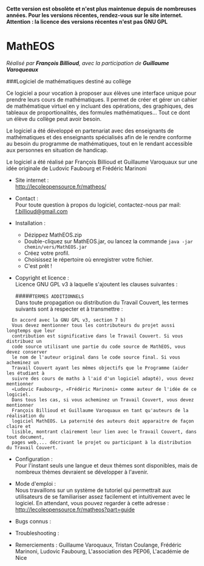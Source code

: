 **Cette version est obsolète et n'est plus maintenue depuis de nombreuses années. Pour les versions récentes, rendez-vous sur le site internet. Attention : la licence des versions récentes n'est pas GNU GPL**

MathEOS
=======
_Réalisé par **François Billioud**, avec la participation de **Guillaume Varoqueaux**_

###Logiciel de mathématiques destiné au collège

Ce logiciel a pour vocation à proposer aux élèves une interface unique pour prendre leurs cours de mathématiques. Il permet de créer et gérer un cahier de mathématique virtuel en y incluant des opérations, des graphiques, des tableaux de proportionalités, des formules mathématiques... Tout ce dont un élève du collège peut avoir besoin.

Le logiciel a été développé en partenariat avec des enseignants de mathématiques et des enseignants spécialisés afin de le rendre conforme au besoin du programme de mathématiques, tout en le rendant accessible aux personnes en situation de handicap.

Le logiciel a été réalisé par François Billioud et Guillaume Varoquaux sur une idée originale de Ludovic Faubourg et Frédéric Marinoni

* Site internet :<br>
  http://lecoleopensource.fr/matheos/

* Contact :<br/>
  Pour toute question à propos du logiciel, contactez-nous par mail:
f.billioud@gmail.com
 
 
* Installation :
  - Dézippez MathEOS.zip
  - Double-cliquez sur MathEOS.jar, ou lancez la commande `java -jar chemin/vers/MathEOS.jar`
  - Créez votre profil.
  - Choisissez le répertoire où enregistrer votre fichier.
  - C'est prêt !


* Copyright et licence :<br/>
  Licence GNU GPL v3 à laquelle s'ajoutent les clauses suivantes :

  #####`TERMES ADDITIONNELS`<br/>
Dans toute propagation ou distribution du Travail Couvert, les termes suivants
sont à respecter et à transmettre :
```
  En accord avec la GNU GPL v3, section 7 b)
  Vous devez mentionner tous les contributeurs du projet aussi longtemps que leur
  contribution est significative dans le Travail Couvert. Si vous distribuez un
  code source utilisant une partie du code source de MathEOS, vous devez conserver
  le nom de l'auteur original dans le code source final. Si vous acheminez un
  Travail Couvert ayant les mêmes objectifs que le Programme (aider les étudiant à
  suivre des cours de maths à l'aid d'un logiciel adapté), vous devez mentionner
  «Ludovic Faubourg», «Frédéric Marinoni» comme auteur de l'idée de ce logiciel.
  Dans tous les cas, si vous acheminez un Travail Couvert, vous devez mentionner
  François Billioud et Guillaume Varoquaux en tant qu'auteurs de la réalisation du
  logiciel MathEOS. La paternité des auteurs doit apparaitre de façon claire et
  lisible, montrant clairement leur lien avec le Travail Couvert, dans tout document,
  pages web,... décrivant le projet ou participant à la distribution du Travail Couvert.
```

* Configuration :<br/>
Pour l'instant seuls une langue et deux thèmes sont disponibles, mais de nombreux thèmes devraient se développer à l'avenir.

* Mode d'emploi :<br/>
Nous travaillons sur un système de tutoriel qui permettrait aux utilisateurs de se familiariser assez facilement et intuitivement avec le logiciel. En attendant, vous pouvez regarder à cette adresse :
http://lecoleopensource.fr/matheos?part=guide

* Bugs connus :


* Troubleshooting :


* Remerciements :
Guillaume Varoquaux,
Tristan Coulange,
Frédéric Marinoni,
Ludovic Faubourg,
L'association des PEP06,
L'académie de Nice
